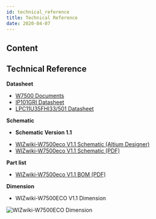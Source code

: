 ```yaml
---
id: technical_reference
title: Technical Reference
date: 2020-04-07
---
```



## Content
## Technical Reference

**Datasheet**

   * [W7500 Documents]()
   * [IP101GRI Datasheet]()
   * [LPC11U35FHI33/501 Datasheet]()

**Schematic**

  - **Schematic Version 1.1**

<!-- end list -->

   * [WIZwiki-W7500eco V1.1 Schematic (Altium Designer)]()
   * [WIZwiki-W7500eco V1.1 Schematic (PDF)]()

**Part list**

   * [WIZwiki-W7500eco V1.1 BOM (PDF)]()

**Dimension**

   * WIZwiki-W7500ECO V1.1 Dimension

![WIZwiki-W7500ECO
Dimension](/products/wizwiki-w7500eco/wizwiki_w7500_eco_v1.1_dim_01.png)
